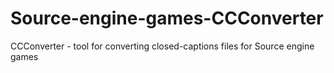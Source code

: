 # Source-engine-games-CCConverter
CCConverter - tool for converting closed-captions files for Source engine games
